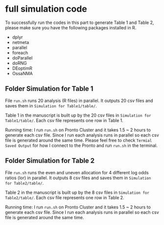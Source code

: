 # full simulation code

To successfully run the codes in this part to generate Table 1 and Table 2, please make sure you have the following packages installed in R.

- dplyr
- netmeta
- parallel
- foreach
- doParallel
- doRNG
- DEoptimR
- OssaNMA

## Folder Simulation for Table 1

File `run.sh` runs 20 analysis (R files) in parallel. It outputs 20 csv files and saves them in `Simulation for Table1/table/`. 

Table 1 in the manuscript is built up by the 20 csv files in `Simulation for Table1/table/`. Each csv file represents one row in Table 1. 

Running time: I run `run.sh` on Pronto Cluster and it takes 1.5 ~ 2 hours to generate each csv file. Since I run each analysis runs in parallel so each csv file is generated around the same time. Please feel free to check `Termial Saved Output` for how I connect to the Pronto and run `run.sh` in the terminal. 

## Folder Simulation for Table 2

File `run.sh` runs the even and uneven allocation for 4 different log odds ratios (lor) in parallel. It outputs 8 csv files and saves them in `Simulation for Table2/table/`. 

Table 2 in the manuscript is built up by the 8 csv files in `Simulation for Table2/table/`. Each csv file represents one row in Table 2. 

Running time: I run `run.sh` on Pronto Cluster and it takes 1.5 ~ 2 hours to generate each csv file. Since I run each analysis runs in parallel so each csv file is generated around the same time. 



